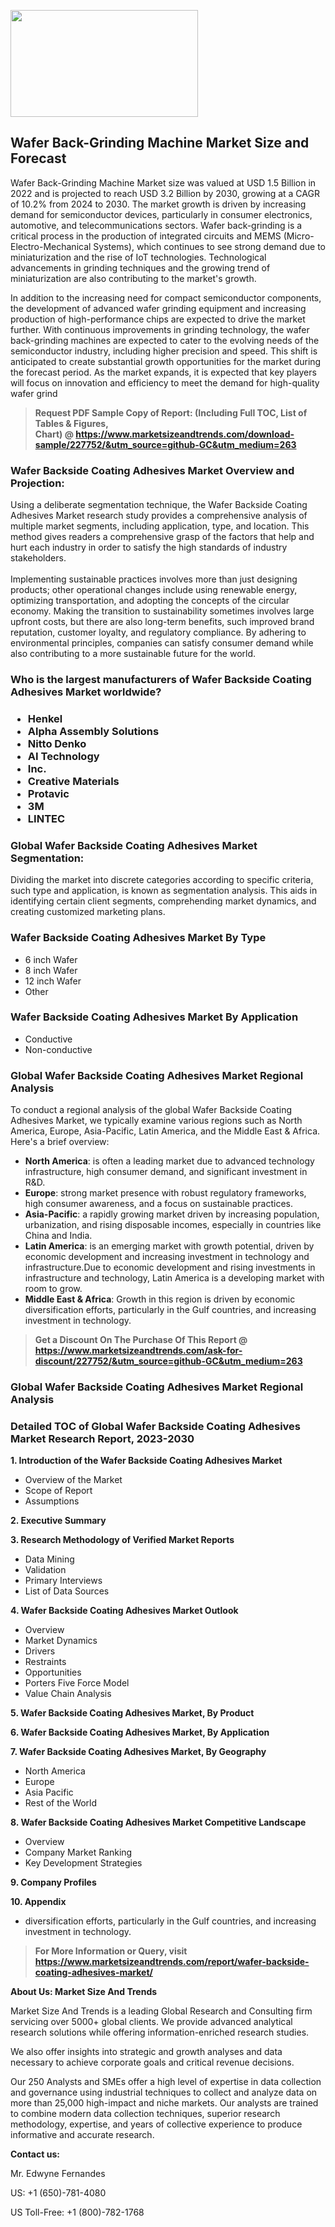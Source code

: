 <p><img class="alignnone size-medium wp-image-20088" src="https://ffe5etoiles.com/wp-content/uploads/2024/12/MST1-300x171.png" alt="" width="300" height="171" /></p><h2>Wafer Back-Grinding Machine Market Size and Forecast</h2><p>Wafer Back-Grinding Machine Market size was valued at USD 1.5 Billion in 2022 and is projected to reach USD 3.2 Billion by 2030, growing at a CAGR of 10.2% from 2024 to 2030. The market growth is driven by increasing demand for semiconductor devices, particularly in consumer electronics, automotive, and telecommunications sectors. Wafer back-grinding is a critical process in the production of integrated circuits and MEMS (Micro-Electro-Mechanical Systems), which continues to see strong demand due to miniaturization and the rise of IoT technologies. Technological advancements in grinding techniques and the growing trend of miniaturization are also contributing to the market's growth.</p><p>In addition to the increasing need for compact semiconductor components, the development of advanced wafer grinding equipment and increasing production of high-performance chips are expected to drive the market further. With continuous improvements in grinding technology, the wafer back-grinding machines are expected to cater to the evolving needs of the semiconductor industry, including higher precision and speed. This shift is anticipated to create substantial growth opportunities for the market during the forecast period. As the market expands, it is expected that key players will focus on innovation and efficiency to meet the demand for high-quality wafer grind</p><blockquote id="" class=""><strong>Request PDF Sample Copy of Report: (Including Full TOC, List of Tables &amp; Figures, Chart)&nbsp;@&nbsp;<strong><a href="https://www.marketsizeandtrends.com/download-sample/227752/&utm_source=github-GC&utm_medium=263" target="_blank">https://www.marketsizeandtrends.com/download-sample/227752/&utm_source=github-GC&utm_medium=263</a></strong></strong></blockquote><h3 id="" class="">Wafer Backside Coating Adhesives Market&nbsp;Overview and Projection:</h3><p id="" class="">Using a deliberate segmentation technique, the Wafer Backside Coating Adhesives Market research study provides a comprehensive analysis of multiple market segments, including application, type, and location. This method gives readers a comprehensive grasp of the factors that help and hurt each industry in order to satisfy the high standards of industry stakeholders. <br /> <br />Implementing sustainable practices involves more than just designing products; other operational changes include using renewable energy, optimizing transportation, and adopting the concepts of the circular economy. Making the transition to sustainability sometimes involves large upfront costs, but there are also long-term benefits, such improved brand reputation, customer loyalty, and regulatory compliance. By adhering to environmental principles, companies can satisfy consumer demand while also contributing to a more sustainable future for the world.</p><h3 id="" class="">Who is the largest manufacturers of&nbsp;Wafer Backside Coating Adhesives Market worldwide?</h3><h3 class=""><p><ul><li>Henkel </li><li> Alpha Assembly Solutions </li><li> Nitto Denko </li><li> AI Technology </li><li> Inc. </li><li> Creative Materials </li><li> Protavic </li><li> 3M </li><li> LINTEC</li></ul></p></h3><h3 id="" class="">Global&nbsp;Wafer Backside Coating Adhesives Market Segmentation:</h3><p id="" class="">Dividing the market into discrete categories according to specific criteria, such type and application, is known as segmentation analysis. This aids in identifying certain client segments, comprehending market dynamics, and creating customized marketing plans.</p><h3 id="" class="">Wafer Backside Coating Adhesives Market&nbsp;By Type</h3><p><p><ul><li>6 inch Wafer</li><li> 8 inch Wafer</li><li> 12 inch Wafer</li><li> Other</p></li></ul></p></p><h3 id="" class="">Wafer Backside Coating Adhesives Market&nbsp;By Application</h3><p class=""><p><ul><li>Conductive</li><li> Non-conductive</li></ul></p></p><h3 id="" class="">Global Wafer Backside Coating Adhesives Market Regional Analysis</h3><p id="" class="">To conduct a regional analysis of the global Wafer Backside Coating Adhesives Market, we typically examine various regions such as North America, Europe, Asia-Pacific, Latin America, and the Middle East &amp; Africa. Here's a brief overview:</p><ul><li><strong>North America</strong>: is often a leading market due to advanced technology infrastructure, high consumer demand, and significant investment in R&amp;D.</li><li><strong>Europe</strong>: strong market presence with robust regulatory frameworks, high consumer awareness, and a focus on sustainable practices.</li><li><strong>Asia-Pacific</strong>: a rapidly growing market driven by increasing population, urbanization, and rising disposable incomes, especially in countries like China and India.</li><li><strong>Latin America</strong>: is an emerging market with growth potential, driven by economic development and increasing investment in technology and infrastructure.Due to economic development and rising investments in infrastructure and technology, Latin America is a developing market with room to grow.</li><li><strong>Middle East &amp; Africa</strong>: Growth in this region is driven by economic diversification efforts, particularly in the Gulf countries, and increasing investment in technology.</li></ul><blockquote id="" class=""><strong>Get a Discount On The Purchase Of This Report @ <strong><a href="https://www.marketsizeandtrends.com/ask-for-discount/227752/&utm_source=github-GC&utm_medium=263" target="_blank">https://www.marketsizeandtrends.com/ask-for-discount/227752/&utm_source=github-GC&utm_medium=263</a></strong></strong></blockquote><h3 id="" class="">Global Wafer Backside Coating Adhesives Market Regional Analysis</h3><h3 id="" class="">Detailed TOC of Global Wafer Backside Coating Adhesives Market Research Report, 2023-2030</h3><p id="" class=""><strong>1. Introduction of the Wafer Backside Coating Adhesives Market</strong></p><ul><li>Overview of the Market</li><li>Scope of Report</li><li>Assumptions</li></ul><p id="" class=""><strong>2. Executive Summary</strong></p><p id="" class=""><strong>3. Research Methodology of Verified Market Reports</strong></p><ul><li>Data Mining</li><li>Validation</li><li>Primary Interviews</li><li>List of Data Sources</li></ul><p id="" class=""><strong>4. Wafer Backside Coating Adhesives Market Outlook</strong></p><ul><li>Overview</li><li>Market Dynamics</li><li>Drivers</li><li>Restraints</li><li>Opportunities</li><li>Porters Five Force Model</li><li>Value Chain Analysis</li></ul><p id="" class=""><strong>5. Wafer Backside Coating Adhesives Market, By Product</strong></p><p id="" class=""><strong>6. Wafer Backside Coating Adhesives Market, By Application</strong></p><p id="" class=""><strong>7. Wafer Backside Coating Adhesives Market, By Geography</strong></p><ul><li>North America</li><li>Europe</li><li>Asia Pacific</li><li>Rest of the World</li></ul><p id="" class=""><strong>8. Wafer Backside Coating Adhesives Market Competitive Landscape</strong></p><ul><li>Overview</li><li>Company Market Ranking</li><li>Key Development Strategies</li></ul><p id="" class=""><strong>9. Company Profiles</strong></p><p id="" class=""><strong>10. Appendix</strong></p><ul><li>diversification efforts, particularly in the Gulf countries, and increasing investment in technology.</li></ul><blockquote id="" class=""><strong>For More Information or Query, visit <strong><strong><a href="https://www.marketsizeandtrends.com/report/wafer-backside-coating-adhesives-market/" target="_blank">https://www.marketsizeandtrends.com/report/wafer-backside-coating-adhesives-market/</a></strong></strong></strong></blockquote><p id="" class=""><strong>About Us: Market Size And Trends</strong></p><p id="" class="">Market Size And Trends is a leading Global Research and Consulting firm servicing over 5000+ global clients. We provide advanced analytical research solutions while offering information-enriched research studies.</p><p id="" class="">We also offer insights into strategic and growth analyses and data necessary to achieve corporate goals and critical revenue decisions.</p><p id="" class="">Our 250 Analysts and SMEs offer a high level of expertise in data collection and governance using industrial techniques to collect and analyze data on more than 25,000 high-impact and niche markets. Our analysts are trained to combine modern data collection techniques, superior research methodology, expertise, and years of collective experience to produce informative and accurate research.</p><p id="" class=""><strong>Contact us:</strong></p><p id="" class="">Mr. Edwyne Fernandes</p><p id="" class="">US: +1 (650)-781-4080</p><p id="" class="">US Toll-Free: +1 (800)-782-1768</p>
